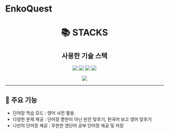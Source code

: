# EnkoQuest

<div align=center><h1>📚 STACKS</h1></div>

<div align=center> 
 <h2> 사용한 기술 스택 </h2>
  <img src="https://img.shields.io/badge/java-007396?style=for-the-badge&logo=java&logoColor=white"> 
  <img src="https://img.shields.io/badge/firebase-FFCA28?style=for-the-badge&logo=firebase&logoColor=white">
  <img src="https://img.shields.io/badge/github-181717?style=for-the-badge&logo=github&logoColor=white">
  <img src="https://img.shields.io/badge/git-F05032?style=for-the-badge&logo=git&logoColor=white">
  <br>

[<img src="https://img.shields.io/badge/프로젝트 기간-2024.10.25~2024.12.13-fab2ac?style=flat&logo=&logoColor=white" />]()
</div>

---

## 📌 주요 기능
- 단어장 학습 모드 : 영어 사전 활용.
- 다양한 문제 제공 : 단어장 뿐만이 아닌 빈칸 맞추기, 한국어 보고 영어 맞추기
- 나만의 단어장 제공 : 무한한 영단어 공부 단어장 제공 및 저장

